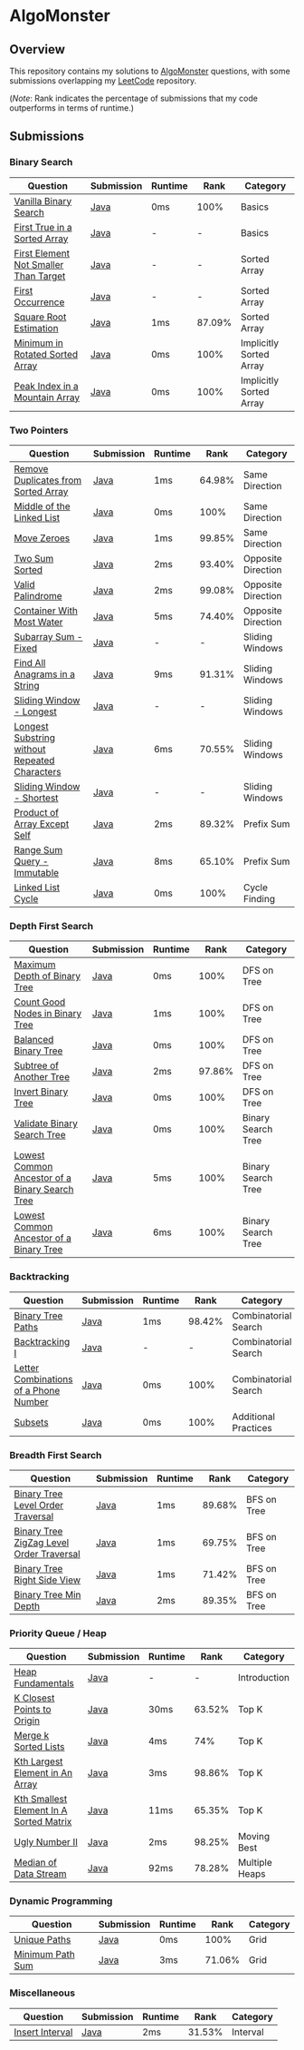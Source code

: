 # AlgoMonster

## Overview
This repository contains my solutions to [AlgoMonster](https://algo.monster) questions, with some submissions overlapping my [LeetCode](https://github.com/shumarb/leetcode) repository.

(*Note*: Rank indicates the percentage of submissions that my code outperforms in terms of runtime.)

## Submissions
### Binary Search
| Question                                                                                                                   | Submission                                                                                                  | Runtime | Rank   | Category                | 
|----------------------------------------------------------------------------------------------------------------------------|-------------------------------------------------------------------------------------------------------------|---------|--------|-------------------------|
| [Vanilla Binary Search](https://algo.monster/problems/binary_search_intro)                                                 | [Java](https://github.com/shumarb/leetcode/blob/main/submissions/BinarySearch.java)                         | 0ms     | 100%   | Basics                  |
| [First True in a Sorted Array](https://algo.monster/problems/binary_search_boundary)                                       | [Java](https://github.com/shumarb/algomonster/blob/main/submissions/FirstTrueInASortedArray.java)           | -       | -      | Basics                  |
| [First Element Not Smaller Than Target](https://algo.monster/problems/binary_search_first_element_not_smaller_than_target) | [Java](https://github.com/shumarb/algomonster/blob/main/submissions/FirstElementNotSmallerThanTarget.java)  | -       | -      | Sorted Array            |
| [First Occurrence](https://algo.monster/problems/binary_search_duplicates)                                                 | [Java](https://github.com/shumarb/algomonster/blob/main/submissions/FirstOccurrence.java)                   | -       | -      | Sorted Array            |
| [Square Root Estimation](https://leetcode.com/problems/sqrtx/description/)                                                 | [Java](https://github.com/shumarb/leetcode/blob/main/submissions/SqrtX.java)                                | 1ms     | 87.09% | Sorted Array            |
| [Minimum in Rotated Sorted Array](https://leetcode.com/problems/find-minimum-in-rotated-sorted-array/description/)         | [Java](https://github.com/shumarb/leetcode/blob/main/submissions/FindMinimumInRotatedSortedArray.java)      | 0ms     | 100%   | Implicitly Sorted Array |
| [Peak Index in a Mountain Array](https://leetcode.com/problems/peak-index-in-a-mountain-array/description/)                | [Java](https://github.com/shumarb/leetcode/blob/main/submissions/PeakIndexInAMountainArray.java)            | 0ms     | 100%   | Implicitly Sorted Array |

### Two Pointers
| Question                                                                                                                                   | Submission                                                                                                            | Runtime | Rank   | Category            |
|--------------------------------------------------------------------------------------------------------------------------------------------|-----------------------------------------------------------------------------------------------------------------------|---------|--------|---------------------|
| [Remove Duplicates from Sorted Array](https://leetcode.com/problems/remove-duplicates-from-sorted-array/description/)                      | [Java](https://github.com/shumarb/leetcode/blob/main/submissions/RemoveDuplicatesFromSortedArray.java)                | 1ms     | 64.98% | Same Direction      |
| [Middle of the Linked List](https://leetcode.com/problems/middle-of-the-linked-list/description/)                                          | [Java](https://github.com/shumarb/leetcode/blob/main/submissions/MiddleOfTheLinkedList.java)                          | 0ms     | 100%   | Same Direction      |
| [Move Zeroes](https://leetcode.com/problems/move-zeroes/description/)                                                                      | [Java](https://github.com/shumarb/leetcode/blob/main/submissions/MoveZeroes.java)                                     | 1ms     | 99.85% | Same Direction      |
| [Two Sum Sorted](https://leetcode.com/problems/longest-substring-without-repeating-characters/description/)                                | [Java](https://github.com/shumarb/leetcode/blob/main/submissions/TwoInputSumTwoInputArrayIsSorted.java)               | 2ms     | 93.40% | Opposite Direction  |
| [Valid Palindrome](https://leetcode.com/problems/valid-palindrome/description/)                                                            | [Java](https://github.com/shumarb/leetcode/blob/main/submissions/ValidPalindrome.java)                                | 2ms     | 99.08% | Opposite Direction  |
| [Container With Most Water](https://leetcode.com/problems/container-with-most-water/description/)                                          | [Java](https://github.com/shumarb/leetcode/blob/main/submissions/ContainerWithMostWater.java)                         | 5ms     | 74.40% | Opposite Direction  |
| [Subarray Sum - Fixed](https://algo.monster/problems/subarray_sum_fixed)                                                                   | [Java](https://github.com/shumarb/algomonster/blob/main/submissions/SubarraySumFixed.java)                            | -       | -      | Sliding Windows     |
| [Find All Anagrams in a String](https://leetcode.com/problems/find-all-anagrams-in-a-string/description/)                                  | [Java](https://github.com/shumarb/leetcode/blob/main/submissions/FindAllAnagramsInAString.java)                       | 9ms     | 91.31% | Sliding Windows     |
| [Sliding Window - Longest](https://algo.monster/problems/subarray_sum_longest)                                                             | [Java](https://github.com/shumarb/algomonster/blob/main/submissions/FlexibleSizeSlidingWindowLongest.java)            | -       | -      | Sliding Windows     |
| [Longest Substring without Repeated Characters](https://leetcode.com/problems/longest-substring-without-repeating-characters/description/) | [Java](https://github.com/shumarb/leetcode/blob/main/submissions/LongestSubstringWithoutRepeatedCharacters.java)      | 6ms     | 70.55% | Sliding Windows     |
| [Sliding Window - Shortest](https://algo.monster/problems/subarray_sum_shortest)                                                           | [Java](https://github.com/shumarb/algomonster/blob/main/submissions/FlexibleSizeSlidingWindowShortest.java)           | -       | -      | Sliding Windows     |
| [Product of Array Except Self](https://leetcode.com/problems/product-of-array-except-self/description/)                                    | [Java](https://github.com/shumarb/leetcode/blob/main/submissions/ProductOfArrayExceptSelf.java)                       | 2ms     | 89.32% | Prefix Sum          | 
| [Range Sum Query - Immutable](https://leetcode.com/problems/range-sum-query-immutable/description/)                                        | [Java](https://github.com/shumarb/leetcode/blob/main/submissions/RangeSumQueryImmutable.java)                         | 8ms     | 65.10% | Prefix Sum          | 
| [Linked List Cycle](https://leetcode.com/problems/linked-list-cycle/description/)                                                          | [Java](https://github.com/shumarb/leetcode/blob/main/submissions/LinkedListCycle.java)                                | 0ms     | 100%   | Cycle Finding       | 

### Depth First Search
| Question                                                                                                                                    | Submission                                                                                                     | Runtime | Rank   | Category            |
|---------------------------------------------------------------------------------------------------------------------------------------------|----------------------------------------------------------------------------------------------------------------|---------|--------|---------------------|
| [Maximum Depth of Binary Tree](https://leetcode.com/problems/maximum-depth-of-binary-tree/description/)                                     | [Java](https://github.com/shumarb/leetcode/blob/main/submissions/MaximumDepthOfBinaryTree.java)                | 0ms     | 100%   | DFS on Tree         |
| [Count Good Nodes in Binary Tree](https://leetcode.com/problems/count-good-nodes-in-binary-tree/description/)                               | [Java](https://github.com/shumarb/leetcode/blob/main/submissions/CountGoodNodesInBinaryTree.java)              | 1ms     | 100%   | DFS on Tree         |
| [Balanced Binary Tree](https://leetcode.com/problems/balanced-binary-tree/description/)                                                     | [Java](https://github.com/shumarb/leetcode/blob/main/submissions/BalancedBinaryTree.java)                      | 0ms     | 100%   | DFS on Tree         |
| [Subtree of Another Tree](https://leetcode.com/problems/subtree-of-another-tree/description/)                                               | [Java](https://github.com/shumarb/leetcode/blob/main/submissions/SubtreeOfAnotherTree.java)                    | 2ms     | 97.86% | DFS on Tree         |
| [Invert Binary Tree](https://leetcode.com/problems/invert-binary-tree/description/)                                                         | [Java](https://github.com/shumarb/leetcode/blob/main/submissions/InvertBinaryTree.java)                        | 0ms     | 100%   | DFS on Tree         |
| [Validate Binary Search Tree](https://leetcode.com/problems/validate-binary-search-tree/description/)                                       | [Java](https://github.com/shumarb/leetcode/blob/main/submissions/ValidateBinarySearchTree.java)                | 0ms     | 100%   | Binary Search Tree  |
| [Lowest Common Ancestor of a Binary Search Tree](https://leetcode.com/problems/lowest-common-ancestor-of-a-binary-search-tree/description/) | [Java](https://github.com/shumarb/leetcode/blob/main/submissions/LowestCommonAncestorOfABinarySearchTree.java) | 5ms     | 100%   | Binary Search Tree  |
| [Lowest Common Ancestor of a Binary Tree](https://leetcode.com/problems/lowest-common-ancestor-of-a-binary-tree/description/)               | [Java](https://github.com/shumarb/leetcode/blob/main/submissions/LowestCommonAncestorOfABinaryTree.java)       | 6ms     | 100%   | Binary Search Tree  |

### Backtracking
| Question                                                                                                                  | Submission                                                                                              | Runtime | Rank   | Category             |
|---------------------------------------------------------------------------------------------------------------------------|---------------------------------------------------------------------------------------------------------|---------|--------|----------------------|
| [Binary Tree Paths](https://leetcode.com/problems/binary-tree-paths/description/)                                         | [Java](https://github.com/shumarb/leetcode/blob/main/submissions/BinaryTreePaths.java)                  | 1ms     | 98.42% | Combinatorial Search |
| [Backtracking I](https://algo.monster/problems/backtracking)                                                              | [Java](https://github.com/shumarb/leetcode/blob/main/submissions/BacktrackingOne.java)                  | -       | -      | Combinatorial Search |
| [Letter Combinations of a Phone Number](https://leetcode.com/problems/letter-combinations-of-a-phone-number/description/) | [Java](https://github.com/shumarb/leetcode/blob/main/submissions/LetterCombinationsOfAPhoneNumber.java) | 0ms     | 100%   | Combinatorial Search |
| [Subsets](https://leetcode.com/problems/subsets/description/)                                                             | [Java](https://github.com/shumarb/leetcode/blob/main/submissions/Subsets.java)                          | 0ms     | 100%   | Additional Practices |

### Breadth First Search
| Question                                                                                                                        | Submission                                                                                                    | Runtime | Rank   | Category        |
|---------------------------------------------------------------------------------------------------------------------------------|---------------------------------------------------------------------------------------------------------------|---------|--------|-----------------|
| [Binary Tree Level Order Traversal](https://leetcode.com/problems/binary-tree-level-order-traversal/description/)               | [Java](https://github.com/shumarb/leetcode/blob/main/submissions/BinaryTreeLevelOrderTraversal.java)          | 1ms     | 89.68% | BFS on Tree     |
| [Binary Tree ZigZag Level Order Traversal](https://leetcode.com/problems/binary-tree-zigzag-level-order-traversal/description/) | [Java](https://github.com/shumarb/leetcode/blob/main/submissions/BinaryTreeZigZagLevelOrderTraversal.java)    | 1ms     | 69.75% | BFS on Tree     |
| [Binary Tree Right Side View](https://leetcode.com/problems/binary-tree-right-side-view/description/)                           | [Java](https://github.com/shumarb/leetcode/blob/main/submissions/BinaryTreeRightSideView.java)                | 1ms     | 71.42% | BFS on Tree     |
| [Binary Tree Min Depth](https://algo.monster/problems/binary_tree_min_depth)                                                    | [Java](https://github.com/shumarb/leetcode/blob/main/submissions/MinimumDepthOfBinaryTree.java)               | 2ms     | 89.35% | BFS on Tree     |

### Priority Queue / Heap
| Question                                                                                                                      | Submission                                                                                                 | Runtime | Rank   | Category        |
|-------------------------------------------------------------------------------------------------------------------------------|------------------------------------------------------------------------------------------------------------|---------|--------|-----------------|
| [Heap Fundamentals](https://algo.monster/problems/heap_intro)                                                                 | [Java](https://github.com/shumarb/algomonster/blob/main/submissions/HeapFundamentals.java)                 | -       | -      | Introduction    |
| [K Closest Points to Origin](https://leetcode.com/problems/k-closest-points-to-origin/description/)                           | [Java](https://github.com/shumarb/leetcode/blob/main/submissions/KClosestPointsToOrigin.java)              | 30ms    | 63.52% | Top K           |
| [Merge k Sorted Lists](https://leetcode.com/problems/merge-k-sorted-lists/description/)                                       | [Java](https://github.com/shumarb/leetcode/blob/main/submissions/MergeKSortedLists.java)                   | 4ms     | 74%    | Top K           |
| [Kth Largest Element in An Array](https://leetcode.com/problems/kth-largest-element-in-an-array/description/)                 | [Java](https://github.com/shumarb/leetcode/blob/main/submissions/KthLargestElementInAnArray.java)          | 3ms     | 98.86% | Top K           |
| [Kth Smallest Element In A Sorted Matrix](https://leetcode.com/problems/kth-smallest-element-in-a-sorted-matrix/description/) | [Java](https://github.com/shumarb/leetcode/blob/main/submissions/KthSmallestElementInASortedMatrix.java)   | 11ms    | 65.35% | Top K           |
| [Ugly Number II](https://leetcode.com/problems/ugly-number-ii/description/)                                                   | [Java](https://github.com/shumarb/leetcode/blob/main/submissions/UglyNumberTwo.java)                       | 2ms     | 98.25% | Moving Best     | 
| [Median of Data Stream](https://algo.monster/problems/median_of_data_stream)                                                  | [Java](https://github.com/shumarb/leetcode/blob/main/submissions/MedianFinder.java)                        | 92ms    | 78.28% | Multiple Heaps  |

### Dynamic Programming
| Question                                                                        | Submission                                                                            | Runtime | Rank   | Category |
|---------------------------------------------------------------------------------|---------------------------------------------------------------------------------------|---------|--------|----------|
| [Unique Paths](https://leetcode.com/problems/unique-paths/description/)         | [Java](https://github.com/shumarb/leetcode/blob/main/submissions/UniquePaths.java)    | 0ms     | 100%   | Grid     |
| [Minimum Path Sum](https://leetcode.com/problems/minimum-path-sum/description/) | [Java](https://github.com/shumarb/leetcode/blob/main/submissions/MinimumPathSum.java) | 3ms     | 71.06% | Grid     |

### Miscellaneous
| Question                                                                  | Submission                                                                            | Runtime | Rank   | Category |
|---------------------------------------------------------------------------|---------------------------------------------------------------------------------------|---------|--------|----------|
| [Insert Interval](https://leetcode.com/problems/insert-interval/)         | [Java](https://github.com/shumarb/leetcode/blob/main/submissions/InsertInterval.java) | 2ms     | 31.53% | Interval |

